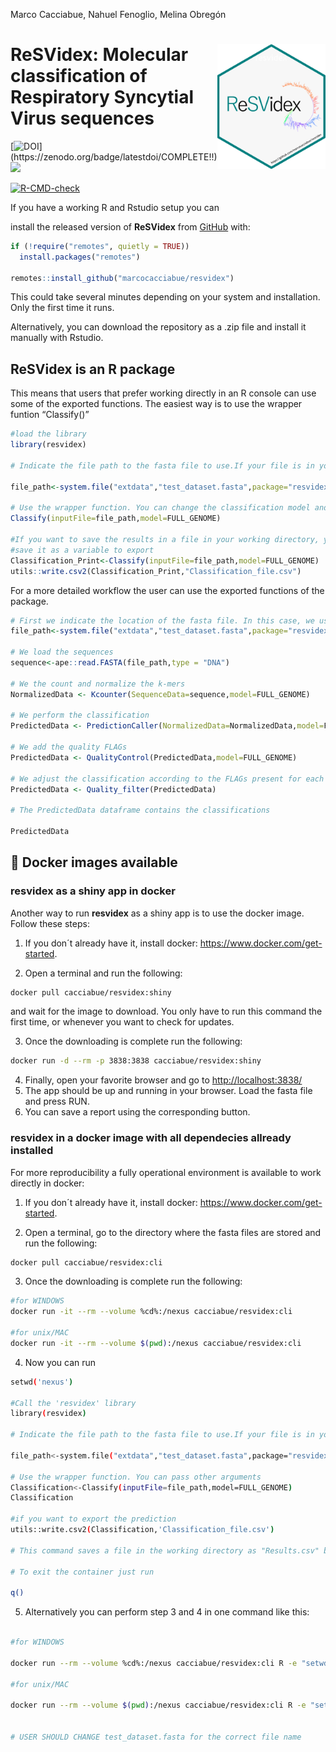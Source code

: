 Marco Cacciabue, Nahuel Fenoglio, Melina Obregón

<!-- README.md is generated from README.Rmd. Please edit that file -->

# **ReSVidex**: <img src='man/figures/hex.png' style="float:right; height:200px;" /> Molecular classification of Respiratory Syncytial Virus sequences

<!-- badges: start -->

[![DOI](https://zenodo.org/badge/COMPLETE!!)](https://zenodo.org/badge/latestdoi/COMPLETE!!)
[![](https://img.shields.io/badge/lifecycle-experimental-orange.svg)](https://www.tidyverse.org/lifecycle/#experimental)

[![R-CMD-check](https://github.com/marcocacciabue/resvidex/actions/workflows/R-CMD-check.yaml/badge.svg)](https://github.com/marcocacciabue/resvidex/actions/workflows/R-CMD-check.yaml)
<!-- badges: end --> If you have a working R and Rstudio setup you can
install the released version of **ReSVidex** from
[GitHub](https://github.com/) with:

``` r
if (!require("remotes", quietly = TRUE))
  install.packages("remotes")
  
remotes::install_github("marcocacciabue/resvidex")
```

This could take several minutes depending on your system and
installation. Only the first time it runs.

Alternatively, you can download the repository as a .zip file and
install it manually with Rstudio.

## **ReSVidex** is an R package

This means that users that prefer working directly in an R console can
use some of the exported functions. The easiest way is to use the
wrapper funtion “Classify()”

``` r
#load the library
library(resvidex)

# Indicate the file path to the fasta file to use.If your file is in your working directory you need to simply indicate the file name. In this case, we use a test file provided with the package itself. 

file_path<-system.file("extdata","test_dataset.fasta",package="resvidex")

# Use the wrapper function. You can change the classification model and pass other arguments
Classify(inputFile=file_path,model=FULL_GENOME)

#If you want to save the results in a file in your working directory, you can run the pipeline and
#save it as a variable to export
Classification_Print<-Classify(inputFile=file_path,model=FULL_GENOME)
utils::write.csv2(Classification_Print,"Classification_file.csv")
```

For a more detailed workflow the user can use the exported functions of
the package.

``` r
# First we indicate the location of the fasta file. In this case, we use a test file provided with the package itself.
file_path<-system.file("extdata","test_dataset.fasta",package="resvidex")

# We load the sequences
sequence<-ape::read.FASTA(file_path,type = "DNA")

# We the count and normalize the k-mers
NormalizedData <- Kcounter(SequenceData=sequence,model=FULL_GENOME)

# We perform the classification
PredictedData <- PredictionCaller(NormalizedData=NormalizedData,model=FULL_GENOME)

# We add the quality FLAGs
PredictedData <- QualityControl(PredictedData,model=FULL_GENOME)

# We adjust the classification according to the FLAGs present for each sample:
PredictedData <- Quality_filter(PredictedData)

# The PredictedData dataframe contains the classifications

PredictedData
```
## :whale: Docker images available

### **resvidex** as a shiny app in docker

Another way to run **resvidex** as a shiny app is to use the docker
image. Follow these steps:

1.  If you don´t already have it, install docker:
    <https://www.docker.com/get-started>.

2.  Open a terminal and run the following:

``` bash
docker pull cacciabue/resvidex:shiny
```

and wait for the image to download. You only have to run this command
the first time, or whenever you want to check for updates.

3.  Once the downloading is complete run the following:

``` bash
docker run -d --rm -p 3838:3838 cacciabue/resvidex:shiny
```

4.  Finally, open your favorite browser and go to
    <http://localhost:3838/>
5.  The app should be up and running in your browser. Load the fasta
    file and press RUN.
6.  You can save a report using the corresponding button.

### **resvidex** in a docker image with all dependecies allready installed

For more reproducibility a fully operational environment is available to
work directly in docker:

1.  If you don´t already have it, install docker:
    <https://www.docker.com/get-started>.

2.  Open a terminal, go to the directory where the fasta files are
    stored and run the following:

``` bash
docker pull cacciabue/resvidex:cli
```

3.  Once the downloading is complete run the following:

``` bash
#for WINDOWS 
docker run -it --rm --volume %cd%:/nexus cacciabue/resvidex:cli

#for unix/MAC
docker run -it --rm --volume $(pwd):/nexus cacciabue/resvidex:cli
```

4.  Now you can run

``` bash
setwd('nexus')

#Call the 'resvidex' library
library(resvidex)

# Indicate the file path to the fasta file to use.If your file is in your working directory you need to simply indicate the file name. In this case, we use a test file provided with the package itself. 

file_path<-system.file("extdata","test_dataset.fasta",package="resvidex")

# Use the wrapper function. You can pass other arguments
Classification<-Classify(inputFile=file_path,model=FULL_GENOME)
Classification

#if you want to export the prediction
utils::write.csv2(Classification,'Classification_file.csv')

# This command saves a file in the working directory as "Results.csv" by default. You can change the name file setting the "outputFile" parameter.

# To exit the container just run

q()
```

5.  Alternatively you can perform step 3 and 4 in one command like this:

``` bash

#for WINDOWS 

docker run --rm --volume %cd%:/nexus cacciabue/resvidex:cli R -e "setwd('nexus');library('resvidex');Classification<-Classify(inputFile='test_dataset.fasta',model=FULL_GENOME);utils::write.csv2(Classification,'Classification_file.csv')"

#for unix/MAC

docker run --rm --volume $(pwd):/nexus cacciabue/resvidex:cli R -e "setwd('nexus');library('resvidex');Classification<-Classify(inputFile='test_dataset.fasta',model=FULL_GENOME);utils::write.csv2(Classification,'Classification_file.csv')"


# USER SHOULD CHANGE test_dataset.fasta for the correct file name
